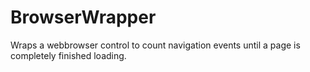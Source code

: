 BrowserWrapper
==============

Wraps a webbrowser control to count navigation events until a page is completely finished loading. 
